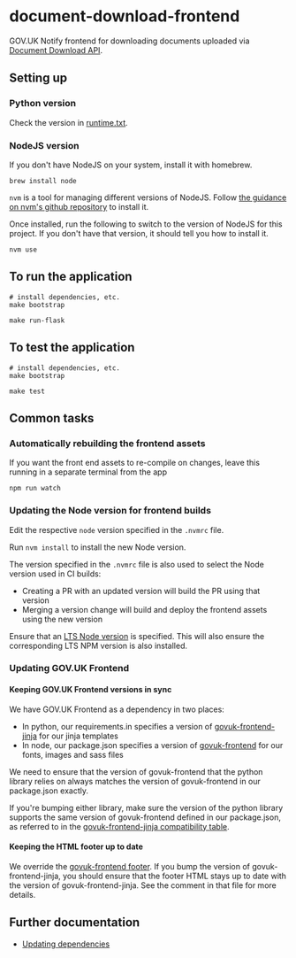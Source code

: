 # document-download-frontend

GOV.UK Notify frontend for downloading documents uploaded via [Document Download API](https://github.com/alphagov/document-download-api).

## Setting up

### Python version

Check the version in [runtime.txt](runtime.txt).

### NodeJS version

If you don't have NodeJS on your system, install it with homebrew.

```shell
brew install node
```

`nvm` is a tool for managing different versions of NodeJS. Follow [the guidance on nvm's github repository](https://github.com/nvm-sh/nvm#installing-and-updating) to install it.

Once installed, run the following to switch to the version of NodeJS for this project. If you don't
have that version, it should tell you how to install it.

```shell
nvm use
```

## To run the application

```shell
# install dependencies, etc.
make bootstrap

make run-flask
```

## To test the application

```shell
# install dependencies, etc.
make bootstrap

make test
```

## Common tasks

### Automatically rebuilding the frontend assets

If you want the front end assets to re-compile on changes, leave this running
in a separate terminal from the app

```shell
npm run watch
```

### Updating the Node version for frontend builds

Edit the respective `node` version specified in the `.nvmrc` file.

Run `nvm install` to install the new Node version.

The version specified in the `.nvmrc` file is also used to select the Node version used in CI builds:

 - Creating a PR with an updated version will build the PR using that version
 - Merging a version change will build and deploy the frontend assets using the new version

Ensure that an [LTS Node version](https://nodejs.org/en/about/releases/) is specified. This will also ensure the corresponding LTS NPM version is also installed.

### Updating GOV.UK Frontend

#### Keeping GOV.UK Frontend versions in sync

We have GOV.UK Frontend as a dependency in two places:

* In python, our requirements.in specifies a version of [govuk-frontend-jinja](https://github.com/LandRegistry/govuk-frontend-jinja) for our jinja templates
* In node, our package.json specifies a version of [govuk-frontend](https://github.com/alphagov/govuk-frontend) for our fonts, images and sass files

We need to ensure that the version of govuk-frontend that the python library relies on always
matches the version of govuk-frontend in our package.json exactly.

If you're bumping either library, make sure the version of the python library supports the same version
of govuk-frontend defined in our package.json, as referred to in the
[govuk-frontend-jinja compatibility table](https://github.com/LandRegistry/govuk-frontend-jinja#compatibility).

#### Keeping the HTML footer up to date

We override the [govuk-frontend footer](./app/templates/components/footer/macro.html).
If you bump the version of govuk-frontend-jinja, you should ensure that the footer HTML stays up to date with the
version of govuk-frontend-jinja. See the comment in that file for more details.

## Further documentation

- [Updating dependencies](https://github.com/alphagov/notifications-manuals/wiki/Dependencies)
